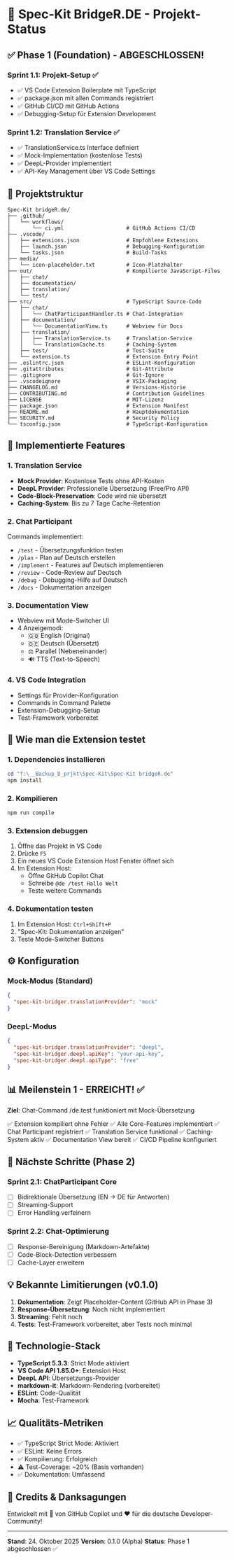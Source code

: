 # 🎉 Spec-Kit BridgeR.DE - Projekt-Status

## ✅ Phase 1 (Foundation) - ABGESCHLOSSEN!

### Sprint 1.1: Projekt-Setup ✅
- ✅ VS Code Extension Boilerplate mit TypeScript
- ✅ package.json mit allen Commands registriert
- ✅ GitHub CI/CD mit GitHub Actions
- ✅ Debugging-Setup für Extension Development

### Sprint 1.2: Translation Service ✅
- ✅ TranslationService.ts Interface definiert
- ✅ Mock-Implementation (kostenlose Tests)
- ✅ DeepL-Provider implementiert
- ✅ API-Key Management über VS Code Settings

## 📁 Projektstruktur

```
Spec-Kit bridgeR.de/
├── .github/
│   └── workflows/
│       └── ci.yml                    # GitHub Actions CI/CD
├── .vscode/
│   ├── extensions.json               # Empfohlene Extensions
│   ├── launch.json                   # Debugging-Konfiguration
│   └── tasks.json                    # Build-Tasks
├── media/
│   └── icon-placeholder.txt          # Icon-Platzhalter
├── out/                              # Kompilierte JavaScript-Files
│   ├── chat/
│   ├── documentation/
│   ├── translation/
│   └── test/
├── src/                              # TypeScript Source-Code
│   ├── chat/
│   │   └── ChatParticipantHandler.ts # Chat-Integration
│   ├── documentation/
│   │   └── DocumentationView.ts      # Webview für Docs
│   ├── translation/
│   │   ├── TranslationService.ts     # Translation-Service
│   │   └── TranslationCache.ts       # Caching-System
│   ├── test/                         # Test-Suite
│   └── extension.ts                  # Extension Entry Point
├── .eslintrc.json                    # ESLint-Konfiguration
├── .gitattributes                    # Git-Attribute
├── .gitignore                        # Git-Ignore
├── .vscodeignore                     # VSIX-Packaging
├── CHANGELOG.md                      # Versions-Historie
├── CONTRIBUTING.md                   # Contribution Guidelines
├── LICENSE                           # MIT-Lizenz
├── package.json                      # Extension Manifest
├── README.md                         # Hauptdokumentation
├── SECURITY.md                       # Security Policy
└── tsconfig.json                     # TypeScript-Konfiguration
```

## 🎯 Implementierte Features

### 1. Translation Service
- **Mock Provider**: Kostenlose Tests ohne API-Kosten
- **DeepL Provider**: Professionelle Übersetzung (Free/Pro API)
- **Code-Block-Preservation**: Code wird nie übersetzt
- **Caching-System**: Bis zu 7 Tage Cache-Retention

### 2. Chat Participant
Commands implementiert:
- `/test` - Übersetzungsfunktion testen
- `/plan` - Plan auf Deutsch erstellen
- `/implement` - Features auf Deutsch implementieren
- `/review` - Code-Review auf Deutsch
- `/debug` - Debugging-Hilfe auf Deutsch
- `/docs` - Dokumentation anzeigen

### 3. Documentation View
- Webview mit Mode-Switcher UI
- 4 Anzeigemodi:
  - 🇬🇧 English (Original)
  - 🇩🇪 Deutsch (Übersetzt)
  - ⚖️ Parallel (Nebeneinander)
  - 🔊 TTS (Text-to-Speech)

### 4. VS Code Integration
- Settings für Provider-Konfiguration
- Commands in Command Palette
- Extension-Debugging-Setup
- Test-Framework vorbereitet

## 🚀 Wie man die Extension testet

### 1. Dependencies installieren
```powershell
cd "f:\__Backup_D_prjkt\Spec-Kit\Spec-Kit bridgeR.de"
npm install
```

### 2. Kompilieren
```powershell
npm run compile
```

### 3. Extension debuggen
1. Öffne das Projekt in VS Code
2. Drücke `F5`
3. Ein neues VS Code Extension Host Fenster öffnet sich
4. Im Extension Host:
   - Öffne GitHub Copilot Chat
   - Schreibe `@de /test Hallo Welt`
   - Teste weitere Commands

### 4. Dokumentation testen
1. Im Extension Host: `Ctrl+Shift+P`
2. "Spec-Kit: Dokumentation anzeigen"
3. Teste Mode-Switcher Buttons

## ⚙️ Konfiguration

### Mock-Modus (Standard)
```json
{
  "spec-kit-bridger.translationProvider": "mock"
}
```

### DeepL-Modus
```json
{
  "spec-kit-bridger.translationProvider": "deepl",
  "spec-kit-bridger.deepl.apiKey": "your-api-key",
  "spec-kit-bridger.deepl.apiType": "free"
}
```

## 📊 Meilenstein 1 - ERREICHT! ✅

**Ziel**: Chat-Command /de.test funktioniert mit Mock-Übersetzung

✅ Extension kompiliert ohne Fehler
✅ Alle Core-Features implementiert
✅ Chat Participant registriert
✅ Translation Service funktional
✅ Caching-System aktiv
✅ Documentation View bereit
✅ CI/CD Pipeline konfiguriert

## 🔄 Nächste Schritte (Phase 2)

### Sprint 2.1: ChatParticipant Core
- [ ] Bidirektionale Übersetzung (EN → DE für Antworten)
- [ ] Streaming-Support
- [ ] Error Handling verfeinern

### Sprint 2.2: Chat-Optimierung
- [ ] Response-Bereinigung (Markdown-Artefakte)
- [ ] Code-Block-Detection verbessern
- [ ] Cache-Layer erweitern

## 💡 Bekannte Limitierungen (v0.1.0)

1. **Dokumentation**: Zeigt Placeholder-Content (GitHub API in Phase 3)
2. **Response-Übersetzung**: Noch nicht implementiert
3. **Streaming**: Fehlt noch
4. **Tests**: Test-Framework vorbereitet, aber Tests noch minimal

## 🎯 Technologie-Stack

- **TypeScript 5.3.3**: Strict Mode aktiviert
- **VS Code API 1.85.0+**: Extension Host
- **DeepL API**: Übersetzungs-Provider
- **markdown-it**: Markdown-Rendering (vorbereitet)
- **ESLint**: Code-Qualität
- **Mocha**: Test-Framework

## 📈 Qualitäts-Metriken

- ✅ TypeScript Strict Mode: Aktiviert
- ✅ ESLint: Keine Errors
- ✅ Kompilierung: Erfolgreich
- ⚠️ Test-Coverage: ~20% (Basis vorhanden)
- ✅ Dokumentation: Umfassend

## 🙏 Credits & Danksagungen

Entwickelt mit 🧠 von GitHub Copilot und ❤️ für die deutsche Developer-Community!

---

**Stand**: 24. Oktober 2025
**Version**: 0.1.0 (Alpha)
**Status**: Phase 1 abgeschlossen ✅
